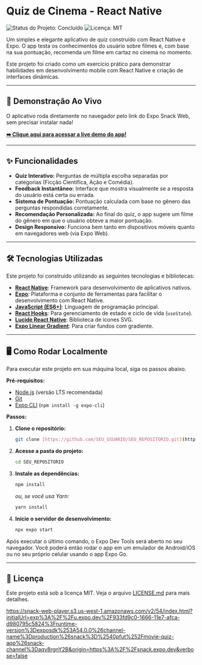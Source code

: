 # Quiz de Cinema - React Native

![Status do Projeto: Concluído](https://img.shields.io/badge/status-concluído-brightgreen)
![Licença: MIT](https://img.shields.io/badge/licença-MIT-blue)

Um simples e elegante aplicativo de quiz construído com React Native e Expo. O app testa os conhecimentos do usuário sobre filmes e, com base na sua pontuação, recomenda um filme em cartaz no cinema no momento.

Este projeto foi criado como um exercício prático para demonstrar habilidades em desenvolvimento mobile com React Native e criação de interfaces dinâmicas.

---

## 🚀 Demonstração Ao Vivo

O aplicativo roda diretamente no  navegador pelo link do Expo Snack Web, sem precisar instalar nada!

**[➡️ Clique aqui para acessar a live demo do app!](https://snack.expo.dev/@pfut/movie-quiz-app)**

---

## ✨ Funcionalidades

* **Quiz Interativo:** Perguntas de múltipla escolha separadas por categorias (Ficção Científica, Ação e Comédia).
* **Feedback Instantâneo:** Interface que mostra visualmente se a resposta do usuário está certa ou errada.
* **Sistema de Pontuação:** Pontuação calculada com base no gênero das perguntas respondidas corretamente.
* **Recomendação Personalizada:** Ao final do quiz, o app sugere um filme do gênero em que o usuário obteve a maior pontuação.
* **Design Responsivo:** Funciona bem tanto em dispositivos móveis quanto em navegadores web (via Expo Web).

---

## 🛠️ Tecnologias Utilizadas

Este projeto foi construído utilizando as seguintes tecnologias e bibliotecas:

* [**React Native**](https://reactnative.dev/): Framework para desenvolvimento de aplicativos nativos.
* [**Expo**](https://expo.dev/): Plataforma e conjunto de ferramentas para facilitar o desenvolvimento com React Native.
* [**JavaScript (ES6+)**](https://developer.mozilla.org/pt-BR/docs/Web/JavaScript): Linguagem de programação principal.
* [**React Hooks**](https://pt-br.reactjs.org/docs/hooks-intro.html): Para gerenciamento de estado e ciclo de vida (`useState`).
* [**Lucide React Native**](https://lucide.dev/): Biblioteca de ícones SVG.
* [**Expo Linear Gradient**](https://docs.expo.dev/versions/latest/sdk/linear-gradient/): Para criar fundos com gradiente.

---

## 🖥️ Como Rodar Localmente

Para executar este projeto em sua máquina local, siga os passos abaixo.

**Pré-requisitos:**
* [Node.js](https://nodejs.org/en/) (versão LTS recomendada)
* [Git](https://git-scm.com/)
* [Expo CLI](https://docs.expo.dev/get-started/installation/) (`npm install -g expo-cli`)

**Passos:**

1.  **Clone o repositório:**
    ```bash
    git clone [https://github.com/SEU_USUARIO/SEU_REPOSITORIO.git](https://github.com/SEU_USUARIO/SEU_REPOSITORIO.git)
    ```

2.  **Acesse a pasta do projeto:**
    ```bash
    cd SEU_REPOSITORIO
    ```

3.  **Instale as dependências:**
    ```bash
    npm install
    ```
    *ou, se você usa Yarn:*
    ```bash
    yarn install
    ```

4.  **Inicie o servidor de desenvolvimento:**
    ```bash
    npx expo start
    ```

Após executar o último comando, o Expo Dev Tools será aberto no seu navegador. Você poderá então rodar o app em um emulador de Android/iOS ou no seu próprio celular usando o app Expo Go.

---

## 📄 Licença

Este projeto está sob a licença MIT. Veja o arquivo [LICENSE.md](LICENSE.md) para mais detalhes.

https://snack-web-player.s3.us-west-1.amazonaws.com/v2/54/index.html?initialUrl=exp%3A%2F%2Fu.expo.dev%2F933fd9c0-1666-11e7-afca-d980795c5824%3Fruntime-version%3Dexposdk%253A54.0.0%26channel-name%3Dproduction%26snack%3D%2540pfut%252Fmovie-quiz-app%26snack-channel%3Daqv8rgnY2B&origin=https%3A%2F%2Fsnack.expo.dev&verbose=false
